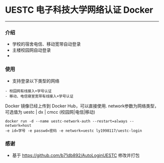 # UESTC 电子科技大学网络认证 Docker
------------------------------
### 介绍
- 学校的宿舍电信、移动宽带自动登录
- 主楼校园网自动登录
- 
### 使用
- 支持登录以下类型的网络
```angular2html
- 校园网有线接入+学号认证
- 移动、电信寝室宽带有线接入+学号认证
```
Docker 镜像已经上传到 Docker Hub，可以直接使用. network参数为网络类型，可选值为 uestc | dx | cmcc (校园网|电信|移动)
```angular2html
docker run -d --name uestc-network-auth --restart=always --network=host 
-e id=学号 -e passwd=密码 -e network=uestc ly1998117/uestc-login
```

### 感谢
- 基于 https://github.com/b71db892/AutoLoginUESTC 修改并打包
